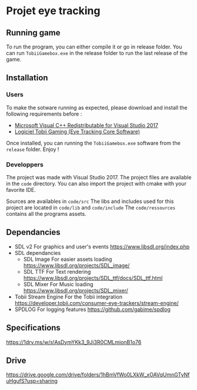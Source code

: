 # Projet eye tracking

## Running game
To run the program, you can either compile it or go in release folder.
You can run ``TobiiGamebox.exe`` in the release folder to run the last release of the game.

## Installation

### Users
To make the sotware running as expected, please download and install the following requirements before : 
- [Microsoft Visual C++ Redistributable for Visual Studio 2017](https://support.microsoft.com/en-ph/help/2977003/the-latest-supported-visual-c-downloads)
- [Logiciel Tobii Gaming (Eye Tracking Core Software)](https://tobiigaming.com/getstarted/)

Once installed, you can running the ``TobiiGamebox.exe`` software from the ``release`` folder. Enjoy !

### Developpers

The project was made with Visual Studio 2017. The project files are available in the ``code`` directory.
You can also import the project with cmake with your favorite IDE.

Sources are availables in ``code/src``
The libs and includes used for this project are located in ``code/lib`` and ``code/include``
The ``code/ressources`` contains all the programs assets.

## Dependancies
- SDL v2 For graphics and user's events https://www.libsdl.org/index.php
- SDL dependancies
	- SDL Image For easier assets loading https://www.libsdl.org/projects/SDL_image/
	- SDL TTF For Text rendering https://www.libsdl.org/projects/SDL_ttf/docs/SDL_ttf.html
	- SDL Mixer For Music loading https://www.libsdl.org/projects/SDL_mixer/
- Tobii Stream Engine For the Tobii integration https://developer.tobii.com/consumer-eye-trackers/stream-engine/
- SPDLOG For logging features https://github.com/gabime/spdlog


## Specifications
https://1drv.ms/w/s!AsDymYKk3_9Ji3R0CMLmionB1o76

## Drive 
https://drive.google.com/drive/folders/1hBmVfWo0LXkW_xOAVqUmnGTyNfuHgufS?usp=sharing